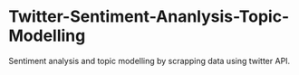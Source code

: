 # Twitter-Sentiment-Ananlysis-Topic-Modelling
Sentiment analysis and topic modelling by scrapping data using twitter API.
 
